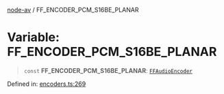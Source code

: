 [node-av](../globals.md) / FF\_ENCODER\_PCM\_S16BE\_PLANAR

# Variable: FF\_ENCODER\_PCM\_S16BE\_PLANAR

> `const` **FF\_ENCODER\_PCM\_S16BE\_PLANAR**: [`FFAudioEncoder`](../type-aliases/FFAudioEncoder.md)

Defined in: [encoders.ts:269](https://github.com/seydx/av/blob/f8631fc881b394300b1479f511d55cf1c370a87f/src/constants/encoders.ts#L269)
